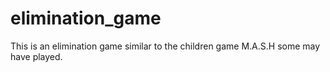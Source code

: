 # elimination_game
This is an elimination game similar to the children game M.A.S.H some may have played.
